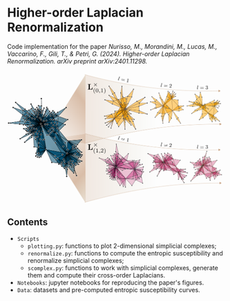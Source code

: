 # Higher-order Laplacian Renormalization

Code implementation for the paper *Nurisso, M., Morandini, M., Lucas, M., Vaccarino, F., Gili, T., & Petri, G. (2024). Higher-order Laplacian Renormalization. arXiv preprint arXiv:2401.11298.*

<img src="Figures/renormalizeNGF.png" width="650" />


## Contents
- ``Scripts``
  - ``plotting.py``: functions to plot 2-dimensional simplicial complexes;
  - ``renormalize.py``: functions to compute the entropic susceptibility and renormalize simplicial complexes;
  - ``scomplex.py``: functions to work with simplicial complexes, generate them and compute their cross-order Laplacians.
- ``Notebooks``: jupyter notebooks for reproducing the paper's figures.
- ``Data``: datasets and pre-computed entropic susceptibility curves.

